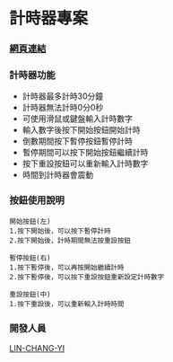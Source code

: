 # 計時器專案
### [網頁連結](https://lin-chang-yi.github.io/timer/)
### 計時器功能
+ 計時器最多計時30分鐘
+ 計時器無法計時0分0秒
+ 可使用滑鼠或鍵盤輸入計時數字
+ 輸入數字後按下開始按鈕開始計時
+ 倒數期間按下暫停按鈕暫停計時
+ 暫停期間可以按下開始按鈕繼續計時
+ 按下重設按鈕可以重新輸入計時數字
+ 時間到計時器會震動
### 按鈕使用說明
```
開始按鈕(左)
1.按下開始後，可以按下暫停計時
2.按下開始後，計時期間無法按重設按鈕
```
```
暫停按鈕(右)
1.按下暫停後，可以再按開始繼續計時
2.按下暫停後，可以按下重設按鈕重新設定計時數字
```
```
重設按鈕(中)
1.按下重設後，可以重新輸入計時時間
```
### 開發人員
[LIN-CHANG-YI](https://github.com/LIN-CHANG-YI)
